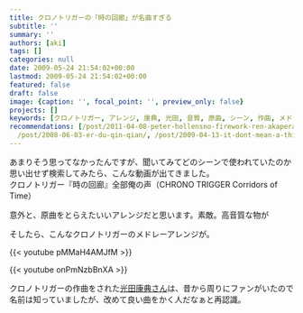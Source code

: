 ```yaml
---
title: クロノトリガーの「時の回廊」が名曲すぎる
subtitle: ''
summary: ''
authors: [aki]
tags: []
categories: null
date: 2009-05-24 21:54:02+00:00
lastmod: 2009-05-24 21:54:02+00:00
featured: false
draft: false
image: {caption: '', focal_point: '', preview_only: false}
projects: []
keywords: [クロノトリガー, アレンジ, 康典, 光田, 音質, 原曲, シーン, 作曲, メドレー, time]
recommendations: [/post/2011-04-08-peter-hollensno-firework-ren-akaperagage-hao-ii/,
  /post/2008-06-03-er-du-qin-qian/, /post/2009-04-13-it-dont-mean-a-thing/]
---
```

あまりそう思ってなかったんですが、聞いてみてどのシーンで使われていたのか思い出せず検索してみたら、こんな動画が出てきました。  
クロノトリガー『時の回廊』全部俺の声（CHRONO TRIGGER Corridors of Time）

意外と、原曲をとらえたいいアレンジだと思います。素敵。高音質な物が

そしたら、こんなクロノトリガーのメドレーアレンジが。

{{< youtube pMMaH4AMJfM >}}

{{< youtube onPmNzbBnXA >}}

クロノトリガーの作曲をされた[光田康典さん](http://ja.wikipedia.org/wiki/%E5%85%89%E7%94%B0%E5%BA%B7%E5%85%B8)は、昔から周りにファンがいたので名前は知っていましたが、改めて良い曲をかく人だなぁと再認識。


